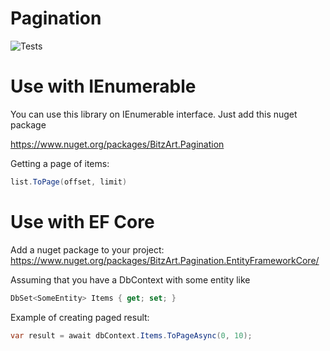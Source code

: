 # Pagination

![Tests](https://github.com/BitzArt/Pagination/actions/workflows/Tests.yml/badge.svg)

# Use with IEnumerable

You can use this library on IEnumerable interface. Just add this nuget package

https://www.nuget.org/packages/BitzArt.Pagination

Getting a page of items:
```csharp
list.ToPage(offset, limit)
```

# Use with EF Core

Add a nuget package to your project:
https://www.nuget.org/packages/BitzArt.Pagination.EntityFrameworkCore/

Assuming that you have a DbContext with some entity like

```csharp
DbSet<SomeEntity> Items { get; set; }
```

Example of creating paged result:

```csharp
var result = await dbContext.Items.ToPageAsync(0, 10);
```
